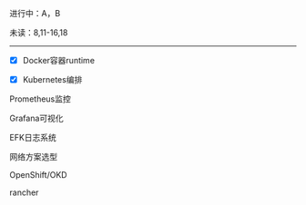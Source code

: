 进行中：A，B

未读：8,11-16,18

---

- [x] Docker容器runtime

- [x] Kubernetes编排

Prometheus监控

Grafana可视化

EFK日志系统

网络方案选型 



OpenShift/OKD 

rancher